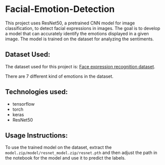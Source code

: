 # Facial-Emotion-Detection
This project uses ResNet50, a pretrained CNN model for image classification, to detect facial expressions in images. The goal is to develop a model that can accurately identify the emotions displayed in a given image. The model is trained on the dataset for analyzing the sentiments.

## Dataset Used:
The dataset used for this project is:
[Face expression recognition dataset](https://www.kaggle.com/datasets/jonathanoheix/face-expression-recognition-dataset).

There are 7 different kind of emotions in the dataset.

## Technologies used:
- tensorflow
- torch
- keras
- ResNet50

## Usage Instructions:
To use the trained model on the dataset, extract the `model.zip/model/resnet_model.zip/resnet.pth` and then adjust the path in the notebook for the model and use it to predict the labels.
